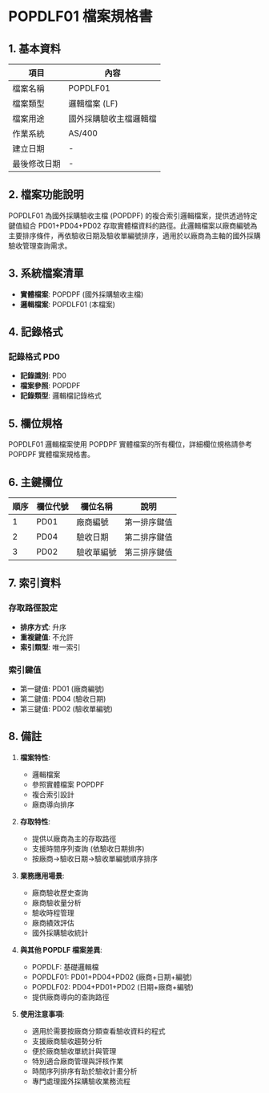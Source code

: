 # POPDLF01 檔案規格書

## 1. 基本資料

| 項目 | 內容 |
|------|------|
| 檔案名稱 | POPDLF01 |
| 檔案類型 | 邏輯檔案 (LF) |
| 檔案用途 | 國外採購驗收主檔邏輯檔 |
| 作業系統 | AS/400 |
| 建立日期 | - |
| 最後修改日期 | - |

## 2. 檔案功能說明

POPDLF01 為國外採購驗收主檔 (POPDPF) 的複合索引邏輯檔案，提供透過特定鍵值組合 PD01+PD04+PD02 存取實體檔資料的路徑。此邏輯檔案以廠商編號為主要排序條件，再依驗收日期及驗收單編號排序，適用於以廠商為主軸的國外採購驗收管理查詢需求。

## 3. 系統檔案清單

- **實體檔案**: POPDPF (國外採購驗收主檔)
- **邏輯檔案**: POPDLF01 (本檔案)

## 4. 記錄格式

### 記錄格式 PD0
- **記錄識別**: PD0
- **檔案參照**: POPDPF
- **記錄類型**: 邏輯檔記錄格式

## 5. 欄位規格

POPDLF01 邏輯檔案使用 POPDPF 實體檔案的所有欄位，詳細欄位規格請參考 POPDPF 實體檔案規格書。

## 6. 主鍵欄位

| 順序 | 欄位代號 | 欄位名稱 | 說明 |
|------|----------|----------|------|
| 1 | PD01 | 廠商編號 | 第一排序鍵值 |
| 2 | PD04 | 驗收日期 | 第二排序鍵值 |
| 3 | PD02 | 驗收單編號 | 第三排序鍵值 |

## 7. 索引資料

### 存取路徑設定
- **排序方式**: 升序
- **重複鍵值**: 不允許
- **索引類型**: 唯一索引

### 索引鍵值
- 第一鍵值: PD01 (廠商編號)
- 第二鍵值: PD04 (驗收日期)
- 第三鍵值: PD02 (驗收單編號)

## 8. 備註

1. **檔案特性**: 
   - 邏輯檔案
   - 參照實體檔案 POPDPF
   - 複合索引設計
   - 廠商導向排序

2. **存取特性**:
   - 提供以廠商為主的存取路徑
   - 支援時間序列查詢 (依驗收日期排序)
   - 按廠商→驗收日期→驗收單編號順序排序

3. **業務應用場景**:
   - 廠商驗收歷史查詢
   - 廠商驗收量分析
   - 驗收時程管理
   - 廠商績效評估
   - 國外採購驗收統計

4. **與其他 POPDLF 檔案差異**:
   - POPDLF: 基礎邏輯檔
   - POPDLF01: PD01+PD04+PD02 (廠商+日期+編號)
   - POPDLF02: PD04+PD01+PD02 (日期+廠商+編號)
   - 提供廠商導向的查詢路徑

5. **使用注意事項**:
   - 適用於需要按廠商分類查看驗收資料的程式
   - 支援廠商驗收趨勢分析
   - 便於廠商驗收單統計與管理
   - 特別適合廠商管理與評核作業
   - 時間序列排序有助於驗收計畫分析
   - 專門處理國外採購驗收業務流程 